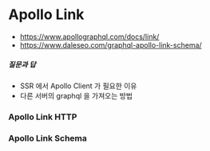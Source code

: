 # Apollo Link
* https://www.apollographql.com/docs/link/
* https://www.daleseo.com/graphql-apollo-link-schema/

##### 질문과 답
* SSR 에서 Apollo Client 가 필요한 이유
* 다른 서버의 graphql 을 가져오는 방법

### Apollo Link HTTP

### Apollo Link Schema
